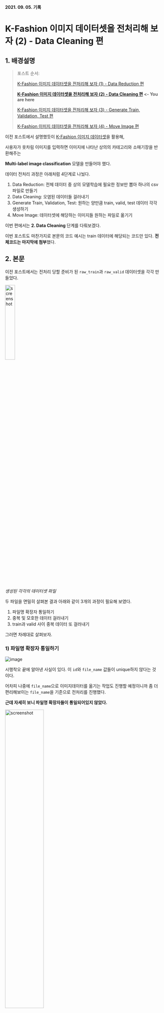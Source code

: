 **2021. 09. 05. 기록**

# K-Fashion 이미지 데이터셋을 전처리해 보자 (2) - Data Cleaning 편

## 1. 배경설명

> 
> 포스트 순서:
> 
> [K-Fashion 이미지 데이터셋을 전처리해 보자 (1) - Data Reduction 편](https://github.com/heejaykong/TIL/edit/main/ML/k-fashion%EB%8D%B0%EC%9D%B4%ED%84%B0%EC%85%8B%20%EC%A0%84%EC%B2%98%EB%A6%AC%20%EA%B3%BC%EC%A0%95(1).md)
> 
> **[K-Fashion 이미지 데이터셋을 전처리해 보자 (2) - Data Cleaning 편](https://github.com/heejaykong/TIL/blob/main/ML/k-fashion%EB%8D%B0%EC%9D%B4%ED%84%B0%EC%85%8B%20%EC%A0%84%EC%B2%98%EB%A6%AC%20%EA%B3%BC%EC%A0%95(2).md) <- You are here**
> 
> [K-Fashion 이미지 데이터셋을 전처리해 보자 (3) - Generate Train, Validation, Test 편](https://github.com/heejaykong/TIL/blob/main/ML/k-fashion%EB%8D%B0%EC%9D%B4%ED%84%B0%EC%85%8B%20%EC%A0%84%EC%B2%98%EB%A6%AC%20%EA%B3%BC%EC%A0%95(3).md)
> 
> [K-Fashion 이미지 데이터셋을 전처리해 보자 (4) - Move Image 편]()

이전 포스트에서 설명했듯이 [K-Fashion 이미지 데이터셋](https://aihub.or.kr/aidata/7988)을 활용해,

사용자가 옷차림 이미지를 입력하면 이미지에 나타난 상의의 카테고리와 소매기장을 반환해주는

**Multi-label image classification** 모델을 만들어야 했다.

데이터 전처리 과정은 아래처럼 4단계로 나눴다.

1. Data Reduction: 전체 데이터 중 상의 모델학습에 필요한 정보만 뽑아 하나의 csv 파일로 만들기
2. Data Cleaning: 오염된 데이터들 걸러내기
3. Generate Train, Validation, Test: 원하는 양만큼 train, valid, test 데이터 각각 생성하기
4. Move Image: 데이터셋에 해당하는 이미지들 원하는 파일로 옮기기

이번 편에서는 **2. Data Cleaning** 단계를 다뤄보겠다.

이번 포스트도 마찬가지로 본문의 코드 예시는 train 데이터에 해당되는 코드만 있다. **전체코드는 마지막에 첨부**했다.

## 2. 본문

이전 포스트에서는 전처리 당할 준비가 된 `raw_train`과 `raw_valid` 데이터셋을 각각 만들었다.

<img src="https://user-images.githubusercontent.com/18097984/136834983-625c3f8c-e433-431c-95f2-da34c2b34e0c.png" width="25%" alt="screenshot" />

*생성된 각각의 데이터셋 파일*

두 파일을 면밀히 살펴본 결과 아래와 같이 3개의 과정이 필요해 보였다.
1) 파일명 확장자 통일하기
2) 중복 및 모호한 데이터 걸러내기
3) train과 valid 사이 중복 데이터 또 걸러내기

그러면 차례대로 살펴보자.

### 1) 파일명 확장자 통일하기

![image](https://user-images.githubusercontent.com/18097984/136968943-3517f044-ab6b-4ca5-a03c-ff2fd6bc4628.png)

시행착오 끝에 알아낸 사실이 있다. 이 `id`와 `file_name` 값들이 unique하지 않다는 것이다.

어차피 나중에 `file_name`으로 이미지데이터를 옮기는 작업도 진행할 예정이니까 좀 더 편리해보이는 `file_name`을 기준으로 전처리를 진행했다.

**근데 자세히 보니 파일명 확장자들이 통일되어있지 않았다.**

<img src="https://user-images.githubusercontent.com/18097984/136966095-7e44fbbc-c29f-4e2d-befb-66a1d729d657.png" width="50%" alt="screenshot" />

*확장자 `.jpg`, `.JPG`가 섞인 모습*

**왜 이게 문제가 되는가?**

`file_name`값이 전부 서로 unique하다는 게 보장된다면 확장자를 통일시킬 필요가 없겠지만, 파일명이 겹치는 경우가 있다는 것을 알고 있기에

(파일명이 동일해도 확장자가 다를 경우 다른 string으로 인식되니까) 전처리 편의성을 위해, 확장자들을 `.jpg`로 통일시키기로 했다.

먼저, 기존의 `raw_train` 파일을 읽어온 뒤, `replace_extensions()` 함수에 넣었다.

```python
# reading the csv file
base = "../../input/"
RAW_TRAIN_PATH = os.path.join(base, "raw_train.csv")
raw_train = pd.read_csv(RAW_TRAIN_PATH, encoding="utf-8")
print(len(raw_train))
```
<img src="https://user-images.githubusercontent.com/18097984/136959450-d6d7b370-b2e7-454b-97b4-e93a75c27809.png" width="45%" alt="screenshot" />

*실행결과 `raw_train`의 데이터 수는 총 415,707개다*

```python
raw_train = replace_extensions(raw_train)
```

처리된 결과를 보자. 왼쪽이 처리되기 전 모습, 오른쪽이 `replace_extensions()`를 거친 모습이다.

<div style="display:flex;">
  <img src="https://user-images.githubusercontent.com/18097984/136966095-7e44fbbc-c29f-4e2d-befb-66a1d729d657.png" width="45%" alt="screenshot" />
  =>
  <img src="https://user-images.githubusercontent.com/18097984/136966505-35f82787-2f47-40b7-8205-11da5cdabfe9.png" width="45%" alt="screenshot" />
</div>

그렇다면 이제 `replace_extensions` 함수가 뭔지 살펴보자.

```python
def to_jpg(filename):
    return os.path.splitext(filename)[0] + ".jpg"                 # <- line 2

def replace_extensions(csv):
    csv.loc[:,"file_name"] = csv.loc[:,"file_name"].apply(to_jpg) # <- line 5
    return csv
```
* **line 5**은 file_name 칼럼 전체에 `to_jpg`이라는 함수를 apply하는 코드다.
* **line 2**는 각 file_name 값에서 확장자에 해당하는 스트링을 strip하고 대신 `.jpg`를 붙여서 리턴한다.

파일명 확장자를 통일했으니, 이제 본격적으로 오염된 데이터를 걸러내보자.


### 2) 중복 및 모호한 데이터 걸러내기

이번엔 중복되거나 모호한 값을 지닌, 오염된 데이터들을 걸러내는 작업을 할 차례다.


![image](https://user-images.githubusercontent.com/18097984/137441058-463094a8-23c5-4d1d-b1fd-3554807a5122.png)

위 예시 이미지처럼 아예 **파일명과 라벨링값이 동일한 데이터들**이 존재하기도 했고,

![image](https://user-images.githubusercontent.com/18097984/137440983-59359fae-be24-4062-9006-5b76961b91ba.png)

또는 위처럼 **파일명은 같은데 다르게 라벨링된 데이터들**이 존재하기도 했다.

각 유형마다 `remove_duplicate_rows()`와 `remove_ambiguous_rows()`라는 함수의 파라미터로 넣어 처리했다.

```python
raw_train = remove_duplicate_rows(raw_train)
len(raw_train)
```
<img src="https://user-images.githubusercontent.com/18097984/136975090-a507514d-70c6-40cc-86eb-a12d2797423e.png" width="45%" alt="screenshot" />

```python
raw_train = remove_ambiguous_rows(raw_train)
len(raw_train)
```
<img src="https://user-images.githubusercontent.com/18097984/136980357-b9065629-34e5-4ea0-a8ba-110cb13bf86f.png" width="45%" alt="screenshot" />

실행결과, 데이터 수가 총 415,707개 -> 413,682개 -> 409,470개로 감소한 것을 볼 수 있다.

그럼 이 두 함수가 뭔지 살펴보자.
```python
# 파일명과 라벨들이 duplicate인 row마다 마지막 하나만 살리고 다 없애기
def remove_duplicate_rows(csv):
    cols = list(csv.columns[1:])
    duplicates_removed = csv.drop_duplicates(subset=cols, keep='last')        # <- line 4
    return duplicates_removed
    
# 파일명만 duplicate하고 라벨은 달라서 모호한 row들은 전부 없애버리기
def remove_ambiguous_rows(csv):
    ambiguous_removed = csv.drop_duplicates(subset=['file_name'], keep=False) # <- line 9
    return ambiguous_removed
```
두 함수 다 pandas의 `drop_duplicates` 함수를 활용해 중복되는 데이터를 처리했다.
* 완전히 동일한 데이터일 경우, 그 중 한 개는 살릴 수 있으니까 **line 4**에서 `keep` 옵션을 `'last'`로 지정했다.
* 파일명은 동일한데 평가된 라벨이 다를 경우, 그 중 어떤 데이터가 실제 정답인지 알 길이 없으므로, **line 9**에서는 `keep` 옵션을 `False`로 지정해 살리는 데이터 없이 전부 삭제했다.

### 3) train과 valid 사이 중복 데이터 또 걸러내기

데이터전처리가 끝난 줄 알았더니 또 다른 문제를 발견했다.

앞서 2)번에서 진행한 전처리코드를 `raw_valid` 테이블에도 똑같이 진행한 뒤 다음 단계로 넘어가려는데 뭔가 이상하길래,

삽질 끝에 또!! train과 valid 데이터셋 사이에 중복되는 값이 존재한다는 것을 뒤늦게 깨달았다.

애초에 이 K-Fashion 데이터셋을 다운받았을 때 train과 valid 데이터셋이 각각 폴더로 구분되어 있길래, 당연히 둘 사이에 중복되는 데이터가 없으리라고 생각했는데 아니었다.

이럴 거면 왜 굳이 이렇게 구분해서 배포했는지 모르겠다... 괜히 전처리 과정만 번거로워진다.

아무튼 어떤 데이터가 겹치는지는 아래 코드처럼 먼저 두 테이블을 합친 뒤, set을 활용해 확인해봤다.

```python
total_data = pd.concat([raw_train, raw_valid])
len(total_data)           # 409,470(raw_train) + 67,472(raw_valid) = 총 476,942개

filenames = total_data['file_name'].tolist()
seen = set()
uniq = []
duplicate_filenames = []
for names in filenames:
    if names not in seen:
        seen.add(names)
        uniq.append(names)
    else:
        duplicate_filenames.append(names)
len(duplicate_filenames)  # 파일명이 겹치는 데이터가 2,645개나 있던 것으로 판명
```

`duplicate_filenames`을 어떻게 처리할지 결정하기 위해 눈으로 직접 데이터를 확인해봤다.

```python
troubles = total_data.loc[total_data['file_name'].isin(duplicate_filenames)] # 겹치는 데이터들을 troubles로 명명...
sorted_troubles = troubles.sort_values(['file_name', 'id'], ascending=[True, True]) # 파일명, id 값대로 정렬 후 저장
save_csv(sorted_troubles, "troubles.csv")
```

![image](https://user-images.githubusercontent.com/18097984/137461265-b3ab43bb-2967-4d11-a83d-edc9e336ec11.png)

*troubles.csv*

역시나 이전의 전처리하던 것과 마찬가지로 대부분 **중복 데이터**(`1유형`이라고 하자) 또는 **같은 이미지를 다르게 평가한 데이터들**(`2유형`이라고 하자)이었다.

`2유형`의 데이터들을 앞서 `remove_ambiguous_rows()`으로 처리했던 것처럼 전부 지워버릴 수 있었지만, 자세히 보니 뭔가 패턴이 보였다.

주로 맨 마지막에 오는 id 를 가진 데이터가 제대로 평가된 데이터인 것 같아 보였다.

예를 들어 troubles.csv 이미지의 68, 69번째 줄에 나타난 데이터를 보면 먼저 티셔츠, 그 다음은 블라우스로 평가되어 있는데,

해당되는 이미지를 직접 확인해보니 블라우스가 더 적합해 보였다.

<img src="https://user-images.githubusercontent.com/18097984/137462076-fafeb517-e70e-478c-a44e-434d214b9456.JPG" width="40%" alt="example" />

*파일명 1 (26975).jpg 해당 이미지*

`2유형`에 해당하는 나머지 데이터들도 마저 확인해보니 전부 비슷했다: **중복 데이터 중 id 기준으로 정렬했을 시, 맨 마지막 데이터가 옳은 데이터였다.**

따라서 이번만큼은 `total_data`를 `remove_duplicate_rows()`나 `remove_ambiguous_rows()`으로 처리하지 않고 다음과 같이 처리했다.

```python
# 엑셀파일과 이미지들을 직접 확인해본 결과...
# 파일명이 겹치는 데이터들 중 나중에 온 id값 데이터를 살리면 되겠다고 판단.
sorted_total = total_data.sort_values(['file_name', 'id'], ascending=[True, True])
total_without_duplicates = sorted_total.drop_duplicates(subset=['file_name'], keep='last')
len(total_without_duplicates)   # 총 474,297개
```

*(어쩌면 `raw_train`과 `raw_valid`를 처리할때도 `remove_duplicate_rows()`나 `remove_ambiguous_rows()`필요 없이 위 코드 하나로 끝낼 수도 있었다.)*

```python
# 파일로 저장
save_csv(total_without_duplicates, os.path.join(base, "preprocessed_total_dataset.csv"))
```

<img src="https://user-images.githubusercontent.com/18097984/137585368-2aa2f47d-290c-4480-987b-1c1ce19ee6aa.png" width="35%" alt="screenshot" />

**전처리 과정이 드디어 끝났다!**

### +) 누락된 이미지는 없는지 검토하기

그 다음엔 정말로 이 데이터셋에 나온 파일명에 해당하는 이미지 중 누락된 이미지는 없는지 검토해보자.

```python
TARGET_PATH = os.path.join(base, "ALL_IMAGES/") # 모든 원천데이터(=이미지파일)가 담긴 폴더 경로
data = total_without_duplicates
filenames = data['file_name'].tolist()
candidates = [TARGET_PATH + name for name in filenames] # 파일명에 해당하는 이미지들 전부 담기
```

<img src="https://user-images.githubusercontent.com/18097984/137468472-a0557a3d-dbe3-4c53-bb12-fc3ffcf67c84.png" width="45%" alt="screenshot" />

*`candidates`가 어떻게 생겼는지 살짝 보자면 이렇다.*

```python
data_without_images = []
for path in tqdm(candidates):
    isExist = os.path.exists(path)
    if not isExist:
        print("OH NO.")
        data_without_images.append(path)
print("done!")
```

<img src="https://user-images.githubusercontent.com/18097984/137481579-a50792e3-315e-4c83-9991-08f9567c454f.png" width="45%" alt="screenshot" />

*실행 결과 다행히 누락된 이미지는 없는 것으로 보인다.*

## 3. 전체코드 및 마무리

여태 이야기한 코드들을 전부 포함한 전체 코드를 첨부하며 마무리한다.

```python
from tqdm import tqdm
import pandas as pd
import os
```

```python
# 파일명과 라벨들이 duplicate인 row마다 마지막 하나만 살리고 다 없애기
def remove_duplicate_rows(csv):
    cols = list(csv.columns[1:])
    duplicates_removed = csv.drop_duplicates(subset=cols, keep='last')
    return duplicates_removed
```

```python
# 파일명만 duplicate하고 라벨은 달라서 모호한 row들은 전부 없애버리기
def remove_ambiguous_rows(csv):
    ambiguous_removed = csv.drop_duplicates(subset=['file_name'], keep=False)
    return ambiguous_removed
```

```python
# 파일명 확장자 통일시키기(.jpg, .JPG만 다르고 파일명 같은놈들 있음 하)
def to_jpg(filename):
    return os.path.splitext(filename)[0] + ".jpg"

def replace_extensions(csv):
    csv.loc[:,"file_name"] = csv.loc[:,"file_name"].apply(to_jpg)
    return csv
```

```python
# 파일로 저장하기
def save_csv(csv, path):
    csv.to_csv(path,
               index = False,
               encoding='utf-8-sig')
    print(f"CSV Saved in {path}")
```

```python
base = "../../input/"
RAW_TRAIN_PATH = os.path.join(base, "raw_train.csv")
RAW_VALID_PATH = os.path.join(base, "raw_valid.csv")

# reading the csv file
raw_train = pd.read_csv(RAW_TRAIN_PATH, encoding="utf-8")
raw_valid = pd.read_csv(RAW_VALID_PATH, encoding="utf-8")

print(len(raw_train), len(raw_valid))
```

```python
raw_train = replace_extensions(raw_train)
raw_train = remove_duplicate_rows(raw_train)
raw_train = remove_ambiguous_rows(raw_train)

raw_valid = replace_extensions(raw_valid)
raw_valid = remove_duplicate_rows(raw_valid)
raw_valid = remove_ambiguous_rows(raw_valid)

print(len(raw_train), len(raw_valid))
```

```python
total_data = pd.concat([raw_train, raw_valid])
len(total_data)
```

```python
# train과 valid 사이에는 서로 겹치는 데이터가 없는지 확인
# (train과 valid 각각의 내부에는 내가 전처리 해놔서 겹치는 데이터가 없는 게 보장된 상태)
filenames = total_data['file_name'].tolist()
seen = set()
uniq = []
duplicate_filenames = []
for names in filenames:
    if names not in seen:
        seen.add(names)
        uniq.append(names)
    else:
        duplicate_filenames.append(names)
len(duplicate_filenames) # 졸라 많은 것으로 판명
```

```python
troubles = total_data.loc[total_data['file_name'].isin(duplicate_filenames)] # 겹치는 데이터들을 troubles로 명명...
sorted_troubles = troubles.sort_values(['file_name', 'id'], ascending=[True, True]) # 파일명, id 값대로 정렬 후 저장
save_csv(sorted_troubles, "troubles.csv")
```

```python
# 엑셀파일과 이미지들을 직접 확인해본 결과...
# 파일명이 겹치는 데이터들 중 나중에 온 id값 데이터를 살리면 되겠다고 판단.
sorted_total = total_data.sort_values(['file_name', 'id'], ascending=[True, True])
total_without_duplicates = sorted_total.drop_duplicates(subset=['file_name'], keep='last')
len(total_without_duplicates)

# 다시 파일로 저장
save_csv(total_without_duplicates, os.path.join(base, "preprocessed_total_dataset.csv"))
```

```python
# 누락된 이미지는 없는지 검토하기
TARGET_PATH = os.path.join(base, "ALL_IMAGES/") # 모든 원천데이터(=이미지파일)가 담긴 폴더 경로
data = total_without_duplicates
filenames = data['file_name'].tolist()
candidates = [TARGET_PATH + name for name in filenames] # 파일명에 해당하는 이미지들 전부 담기
len(candidates)
```

```python
data_without_images = []
for path in tqdm(candidates):
    isExist = os.path.exists(path)
    if not isExist:
        print("OH NO.")
        data_without_images.append(path)
print("done!")
```

```python
# To be continued... (3._generate_train_valid_test.ipynb)
```

**Now we are REALLY good to go!!!!**

중간에 예상치 못한 문제를 해결하느라 애먹었지만, 이제 전처리 과정을 다 마쳤으니 본격적으로 train, valid, test 데이터셋으로 각자 쪼개는 작업을 진행해보자.

끝

### 참고
* [How can I replace (or strip) an extension from a filename in Python?](https://stackoverflow.com/questions/3548673/how-can-i-replace-or-strip-an-extension-from-a-filename-in-python)
* [Pandas - Indexing and selecting data](https://pandas.pydata.org/pandas-docs/stable/user_guide/indexing.html#)
